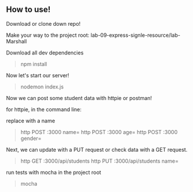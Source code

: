 ## How to use!

Download or clone down repo!

Make your way to the project root: lab-09-express-signle-resource/lab-Marshall

Download all dev dependencies


>npm install


Now let's start our server!


>nodemon index.js


Now we can post some student data with httpie or postman!

for httpie, in the command line:

replace <data> with a name

>http POST :3000 name=<data>
>http POST :3000 age=<data>
>http POST :3000 gender=<data>


Next, we can update with a PUT request or check data with a GET request.


>http GET :3000/api/students
>http PUT :3000/api/students name=<updated data>


run tests with mocha in the project root


>mocha
